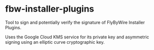 # fbw-installer-plugins

Tool to sign and potentially verify the signature of FlyByWire Installer Plugins.

Uses the Google Cloud KMS service for its private key and asymmetric signing using an elliptic curve cryptographic key.
